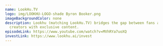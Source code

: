 ```yaml
---
name: LookHu.TV
logo: img/LOOKHU-LOGO-shade Byron Booker.png
imageBackgroundColor: none
description: Lookhu (matching LookHu.TV) bridges the gap between fans and
  creators with exclusive content.
episodeLink: https://www.youtube.com/watch?v=MVhRYa7uoXQ
investLink: https://www.lookhu.ai/invest
---
```

